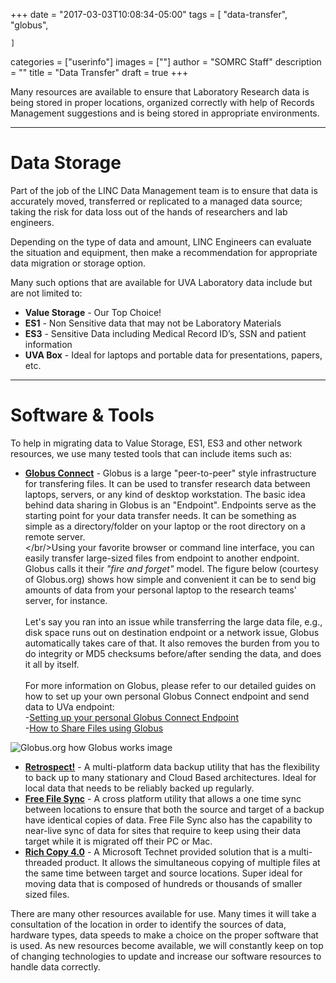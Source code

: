 +++
date = "2017-03-03T10:08:34-05:00"
tags = [
	"data-transfer",
	"globus",

	]
categories = ["userinfo"]
images = [""]
author = "SOMRC Staff"
description = ""
title = "Data Transfer"
draft = true
+++

<p class="lead">Many resources are available to ensure that Laboratory Research data is being stored in proper locations, organized correctly with help of Records Management suggestions and is being stored in appropriate environments.</p>

- - -

#  Data Storage

Part of the job of the LINC Data Management team is to ensure that data is accurately moved, transferred or replicated to a managed data source; taking the risk for data loss out of the hands of researchers and lab engineers.

Depending on the type of data and amount, LINC Engineers can evaluate the situation and equipment, then make a recommendation for appropriate data migration or storage option.

Many such options that are available for UVA Laboratory data include but are not limited to:

* **Value Storage** - Our Top Choice!
* **ES1** - Non Sensitive data that may not be Laboratory Materials
* **ES3** -  Sensitive Data including Medical Record ID’s, SSN and patient information
* **UVA Box** - Ideal for laptops and portable data for presentations, papers, etc.


- - -

# Software & Tools

To help in migrating data to Value Storage, ES1, ES3 and other network resources, we use many tested tools that can include items such as:


* [**Globus Connect**](https://www.globus.org) - Globus is a large "peer-to-peer" style infrastructure for transfering files. It can be used to transfer research data between laptops, servers, or any kind of desktop workstation. The basic idea behind data sharing in Globus is an "Endpoint". Endpoints serve as the starting point for your data transfer needs. It can be something as simple as a directory/folder on your laptop or the root directory on a remote server. <br/></br/>Using your favorite browser or command line interface, you can easily transfer large-sized files from endpoint to another endpoint. Globus calls it their *"fire and forget"* model. The figure below (courtesy of Globus.org) shows how simple and convenient it can be to send big amounts of data from your personal laptop to the research teams' server, for instance. <br/><br/>Let's say you ran into an issue while transferring the large data file, e.g., disk space runs out on destination endpoint or a network issue, Globus automatically takes care of that. It also removes the burden from you to do integrity or MD5 checksums before/after sending the data, and does it all by itself. <br/><br/> For more information on Globus, please refer to our detailed guides on how to set up your own personal Globus Connect endpoint and send data to UVa endpoint: <br/>-[Setting up your personal Globus Connect Endpoint](https://discuss.rc.virginia.edu/t/globus-connect-data-transfer-introduction/345)<br/>-[How to Share Files using Globus](https://discuss.rc.virginia.edu/t/globus-connect-how-to-share-files/579)


<img src="/images/how-globus-works.png" alt="Globus.org how Globus works image">


* [**Retrospect!**](https://www.retrospect.com) - A multi-platform data backup utility that has the flexibility to back up to many stationary and Cloud Based architectures.  Ideal for local data that needs to be reliably backed up regularly.
* [**Free File Sync**](https://www.freefilesync.org) - A cross platform utility that allows a one time sync between locations to ensure that both the source and target of a backup have identical copies of data.  Free File Sync also has the capability to near-live sync of data for sites that require to keep using their data target while it is migrated off their PC or Mac.
* [**Rich Copy 4.0**](https://technet.microsoft.com/en-us/library/2009.04.utilityspotlight.aspx) - A Microsoft Technet provided solution that is a multi-threaded product.  It allows the simultaneous copying of multiple files at the same time between target and source locations.  Super ideal for moving data that is composed of hundreds or thousands of smaller sized files.

There are many other resources available for use.  Many times it will take a consultation of the location in order to identify the sources of data, hardware types, data speeds to make a choice on the proper software that is used.  As new resources become available, we will constantly keep on top of changing technologies to update and increase our software resources to handle data correctly.

